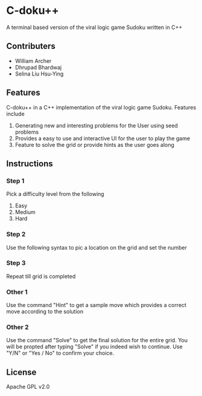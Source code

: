 # C-doku++
A terminal based version of the viral logic game Sudoku written in C++

## Contributers

- William Archer
- Dhrupad Bhardwaj
- Selina Liu Hsu-Ying

## Features

C-doku++ in a C++ implementation of the viral logic game Sudoku. Features include

1. Generating new and interesting problems for the User using seed problems
2. Provides a easy to use and interactive UI for the user to play the game
3. Feature to solve the grid or provide hints as the user goes along

## Instructions
### Step 1
Pick a difficulty level from the following
1. Easy
2. Medium
3. Hard

### Step 2
Use the following syntax to pic a location on the grid and set the number
<Column letter> <Row Number> <Number to be set to>

### Step 3
Repeat till grid is completed

### Other 1
Use the command "Hint" to get a sample move which provides a correct move according to the solution

### Other 2
Use the command "Solve" to get the final solution for the entire grid. You will be propted after typing "Solve" if you indeed wish to continue. Use "Y/N" or "Yes / No" to confirm your choice.

## License

Apache GPL v2.0